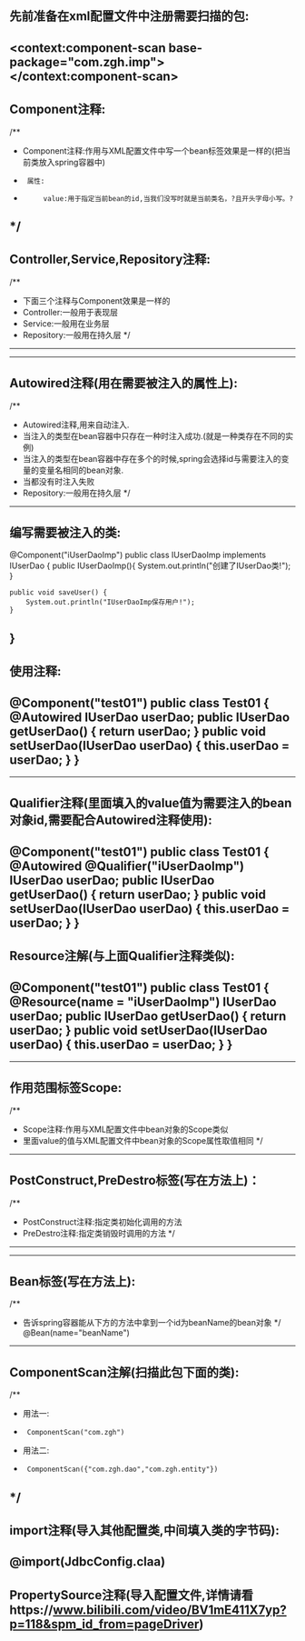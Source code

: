 先前准备在xml配置文件中注册需要扫描的包:
-------------------------------------------
<?xml version="1.0" encoding="UTF-8"?>
<beans xmlns="http://www.springframework.org/schema/beans"
       xmlns:xsi="http://www.w3.org/2001/XMLSchema-instance"
       xmlns:context="http://www.springframework.org/schema/context"
       xsi:schemaLocation="http://www.springframework.org/schema/beans http://www.springframework.org/schema/beans/spring-beans.xsd http://www.springframework.org/schema/context https://www.springframework.org/schema/context/spring-context.xsd">
    <!--  告知spring在创建容器时要扫描的包(专门用于扫描注解)  -->
    <context:component-scan base-package="com.zgh.imp"></context:component-scan>
</beans>
-------------------------------------------

Component注释:
-------------------------------------------
/**
 * Component注释:作用与XML配置文件中写一个bean标签效果是一样的(把当前类放入spring容器中)
 *      属性:
 *          value:用于指定当前bean的id,当我们没写时就是当前类名，?且开头字母小写。?
 */
-------------------------------------------

Controller,Service,Repository注释:
-------------------------------------------
/**
 * 下面三个注释与Component效果是一样的
 * Controller:一般用于表现层
 * Service:一般用在业务层
 * Repository:一般用在持久层
 */
-------------------------------------------
----------------------------------------------------------------------------

Autowired注释(用在需要被注入的属性上):
-------------------------------------------
/**
 * Autowired注释,用来自动注入.
 * 当注入的类型在bean容器中只存在一种时注入成功.(就是一种类存在不同的实例)
 * 当注入的类型在bean容器中存在多个的时候,spring会选择id与需要注入的变量的变量名相同的bean对象.
 * 当都没有时注入失败
 * Repository:一般用在持久层
 */
-------------------------------------------

编写需要被注入的类:
-------------------------------------------
@Component("iUserDaoImp")
public class IUserDaoImp implements IUserDao {
    public IUserDaoImp(){
        System.out.println("创建了IUserDao类!");
    }

    public void saveUser() {
        System.out.println("IUserDaoImp保存用户!");
    }
}
-------------------------------------------

使用注释:
-------------------------------------------
@Component("test01")
public class Test01 {
    @Autowired
    IUserDao userDao;
    public IUserDao getUserDao() {
        return userDao;
    }
    public void setUserDao(IUserDao userDao) {
        this.userDao = userDao;
    }
}
-------------------------------------------
----------------------------------------------------------------------------


Qualifier注释(里面填入的value值为需要注入的bean对象id,需要配合Autowired注释使用):
-------------------------------------------
@Component("test01")
public class Test01 {
    @Autowired
    @Qualifier("iUserDaoImp")
    IUserDao userDao;
    public IUserDao getUserDao() {
        return userDao;
    }
    public void setUserDao(IUserDao userDao) {
        this.userDao = userDao;
    }
}
-------------------------------------------

Resource注解(与上面Qualifier注释类似):
-------------------------------------------
@Component("test01")
public class Test01 {
    @Resource(name = "iUserDaoImp")
    IUserDao userDao;
    public IUserDao getUserDao() {
        return userDao;
    }
    public void setUserDao(IUserDao userDao) {
        this.userDao = userDao;
    }
}
-------------------------------------------
----------------------------------------------------------------------------


作用范围标签Scope:
-------------------------------------------
/**
 * Scope注释:作用与XML配置文件中bean对象的Scope类似
 * 里面value的值与XML配置文件中bean对象的Scope属性取值相同
 */
-------------------------------------------

PostConstruct,PreDestro标签(写在方法上)：
-------------------------------------------
/**
 * PostConstruct注释:指定类初始化调用的方法
 * PreDestro注释:指定类销毁时调用的方法
 */
-------------------------------------------
----------------------------------------------------------------------------

Bean标签(写在方法上):
-------------------------------------------
/**
 * 告诉spring容器能从下方的方法中拿到一个id为beanName的bean对象
 */
@Bean(name="beanName")
-------------------------------------------



ComponentScan注解(扫描此包下面的类):
-------------------------------------------
/**
 * 用法一:
 * 		ComponentScan("com.zgh")
 * 用法二:
 * 		ComponentScan({"com.zgh.dao","com.zgh.entity"})
 */
-------------------------------------------

import注释(导入其他配置类,中间填入类的字节码):
------------------------------------------
@import(JdbcConfig.claa)
------------------------------------------

PropertySource注释(导入配置文件,详情请看https://www.bilibili.com/video/BV1mE411X7yp?p=118&spm_id_from=pageDriver)
------------------------------------------